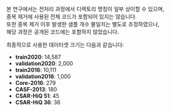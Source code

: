 본 연구에서는 전처리 과정에서 디렉토리 명칭이 일부 상이할 수 있으며,  
중복 제거에 사용된 전체 코드가 포함되어 있지는 않습니다.  
또한 중복 제거 이후 발생한 샘플 개수 불일치는 별도로 조정하였으나,  
해당 과정은 공개된 코드에는 포함하지 않았습니다.  

최종적으로 사용한 데이터셋 크기는 다음과 같습니다:

- **train2020**: 14,587  
- **validation2020**: 2,000  
- **train2016**: 10,111  
- **validation2016**: 1,000  
- **Core-2016**: 279  
- **CASF-2013**: 180  
- **CSAR-HiQ 51**: 45  
- **CSAR-HiQ 36**: 36  
